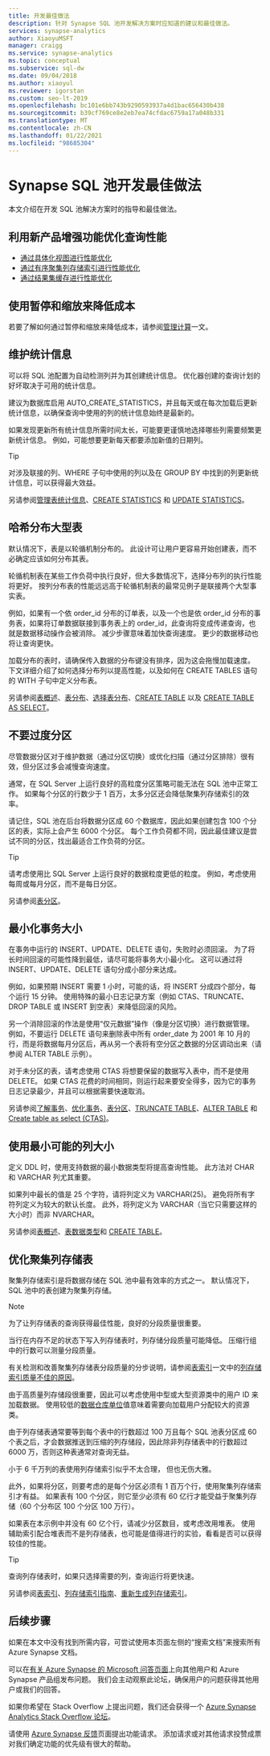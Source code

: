 ```yaml
---
title: 开发最佳做法
description: 针对 Synapse SQL 池开发解决方案时应知道的建议和最佳做法。
services: synapse-analytics
author: XiaoyuMSFT
manager: craigg
ms.service: synapse-analytics
ms.topic: conceptual
ms.subservice: sql-dw
ms.date: 09/04/2018
ms.author: xiaoyul
ms.reviewer: igorstan
ms.custom: seo-lt-2019
ms.openlocfilehash: bc101e6bb743b9290593937a4d1bac656430b438
ms.sourcegitcommit: b39cf769ce8e2eb7ea74cfdac6759a17a048b331
ms.translationtype: MT
ms.contentlocale: zh-CN
ms.lasthandoff: 01/22/2021
ms.locfileid: "98685304"
---
```

# <a name="development-best-practices-for-synapse-sql-pool"></a>Synapse SQL 池开发最佳做法

本文介绍在开发 SQL 池解决方案时的指导和最佳做法。

## <a name="tune-query-performance-with-new-product-enhancements"></a>利用新产品增强功能优化查询性能

- [通过具体化视图进行性能优化](performance-tuning-materialized-views.md)
- [通过有序聚集列存储索引进行性能优化](performance-tuning-ordered-cci.md)
- [通过结果集缓存进行性能优化](performance-tuning-result-set-caching.md)

## <a name="reduce-cost-with-pause-and-scale"></a>使用暂停和缩放来降低成本

若要了解如何通过暂停和缩放来降低成本，请参阅[管理计算](sql-data-warehouse-manage-compute-overview.md)一文。

## <a name="maintain-statistics"></a>维护统计信息

可以将 SQL 池配置为自动检测列并为其创建统计信息。  优化器创建的查询计划的好坏取决于可用的统计信息。  

建议为数据库启用 AUTO_CREATE_STATISTICS，并且每天或在每次加载后更新统计信息，以确保查询中使用的列的统计信息始终是最新的。

如果发现更新所有统计信息所需时间太长，可能要更谨慎地选择哪些列需要频繁更新统计信息。 例如，可能想要更新每天都要添加新值的日期列。

> [!TIP]
> 对涉及联接的列、WHERE 子句中使用的列以及在 GROUP BY 中找到的列更新统计信息，可以获得最大效益。

另请参阅[管理表统计信息](sql-data-warehouse-tables-statistics.md)、[CREATE STATISTICS](sql-data-warehouse-tables-statistics.md) 和 [UPDATE STATISTICS](sql-data-warehouse-tables-statistics.md#update-statistics)。

## <a name="hash-distribute-large-tables"></a>哈希分布大型表

默认情况下，表是以轮循机制分布的。  此设计可让用户更容易开始创建表，而不必确定应该如何分布其表。  

轮循机制表在某些工作负荷中执行良好，但大多数情况下，选择分布列的执行性能将更好。  按列分布表的性能远远高于轮循机制表的最常见例子是联接两个大型事实表。  

例如，如果有一个依 order_id 分布的订单表，以及一个也是依 order_id 分布的事务表，如果将订单数据联接到事务表上的 order_id，此查询将变成传递查询，也就是数据移动操作会被消除。  减少步骤意味着加快查询速度。  更少的数据移动也将让查询更快。  

加载分布的表时，请确保传入数据的分布键没有排序，因为这会拖慢加载速度。  下文详细介绍了如何选择分布列以提高性能，以及如何在 CREATE TABLES 语句的 WITH 子句中定义分布表。

另请参阅[表概述](sql-data-warehouse-tables-overview.md)、[表分布](sql-data-warehouse-tables-distribute.md)、[选择表分布](/archive/blogs/sqlcat/choosing-hash-distributed-table-vs-round-robin-distributed-table-in-azure-sql-dw-service)、[CREATE TABLE](sql-data-warehouse-tables-overview.md) 以及 [CREATE TABLE AS SELECT](sql-data-warehouse-develop-ctas.md)。

## <a name="do-not-over-partition"></a>不要过度分区

尽管数据分区对于维护数据（通过分区切换）或优化扫描（通过分区排除）很有效，但分区过多会减慢查询速度。  

通常，在 SQL Server 上运行良好的高粒度分区策略可能无法在 SQL 池中正常工作。  如果每个分区的行数少于 1 百万，太多分区还会降低聚集列存储索引的效率。  

请记住，SQL 池在后台将数据分区成 60 个数据库，因此如果创建包含 100 个分区的表，实际上会产生 6000 个分区。  每个工作负荷都不同，因此最佳建议是尝试不同的分区，找出最适合工作负荷的分区。  

> [!TIP]
> 请考虑使用比 SQL Server 上运行良好的数据粒度更低的粒度。  例如，考虑使用每周或每月分区，而不是每日分区。

另请参阅[表分区](sql-data-warehouse-tables-partition.md)。

## <a name="minimize-transaction-sizes"></a>最小化事务大小

在事务中运行的 INSERT、UPDATE、DELETE 语句，失败时必须回滚。  为了将长时间回滚的可能性降到最低，请尽可能将事务大小最小化。  这可以通过将 INSERT、UPDATE、DELETE 语句分成小部分来达成。  

例如，如果预期 INSERT 需要 1 小时，可能的话，将 INSERT 分成四个部分，每个运行 15 分钟。  使用特殊的最小日志记录方案（例如 CTAS、TRUNCATE、DROP TABLE 或 INSERT 到空表）来降低回滚的风险。  

另一个消除回滚的作法是使用“仅元数据”操作（像是分区切换）进行数据管理。  例如，不要运行 DELETE 语句来删除表中所有 order_date 为 2001 年 10 月的行，而是将数据每月分区后，再从另一个表将有空分区之数据的分区调动出来（请参阅 ALTER TABLE 示例）。  

对于未分区的表，请考虑使用 CTAS 将想要保留的数据写入表中，而不是使用 DELETE。  如果 CTAS 花费的时间相同，则运行起来要安全得多，因为它的事务日志记录最少，并且可以根据需要快速取消。

另请参阅[了解事务](sql-data-warehouse-develop-transactions.md)、[优化事务](sql-data-warehouse-develop-best-practices-transactions.md)、[表分区](sql-data-warehouse-tables-partition.md)、[TRUNCATE TABLE](/sql/t-sql/statements/truncate-table-transact-sql?toc=/azure/synapse-analytics/sql-data-warehouse/toc.json&bc=/azure/synapse-analytics/sql-data-warehouse/breadcrumb/toc.json&view=azure-sqldw-latest&preserve-view=true)、[ALTER TABLE](/sql/t-sql/statements/alter-table-transact-sql?toc=/azure/synapse-analytics/sql-data-warehouse/toc.json&bc=/azure/synapse-analytics/sql-data-warehouse/breadcrumb/toc.json&view=azure-sqldw-latest&preserve-view=true) 和 [Create table as select (CTAS)](sql-data-warehouse-develop-ctas.md)。

## <a name="use-the-smallest-possible-column-size"></a>使用最小可能的列大小

定义 DDL 时，使用支持数据的最小数据类型将提高查询性能。  此方法对 CHAR 和 VARCHAR 列尤其重要。  

如果列中最长的值是 25 个字符，请将列定义为 VARCHAR(25)。  避免将所有字符列定义为较大的默认长度。  此外，将列定义为 VARCHAR（当它只需要这样的大小时）而非 NVARCHAR。

另请参阅[表概述](sql-data-warehouse-tables-overview.md)、[表数据类型](sql-data-warehouse-tables-data-types.md)和 [CREATE TABLE](sql-data-warehouse-tables-overview.md)。

## <a name="optimize-clustered-columnstore-tables"></a>优化聚集列存储表

聚集列存储索引是将数据存储在 SQL 池中最有效率的方式之一。  默认情况下，SQL 池中的表创建为聚集列存储。  

> [!NOTE]
> 为了让列存储表的查询获得最佳性能，良好的分段质量很重要。  

当行在内存不足的状态下写入列存储表时，列存储分段质量可能降低。  压缩行组中的行数可以测量分段质量。  

有关检测和改善聚集列存储表分段质量的分步说明，请参阅[表索引](sql-data-warehouse-tables-index.md)一文中的[列存储索引质量不佳的原因](sql-data-warehouse-tables-index.md#causes-of-poor-columnstore-index-quality)。  

由于高质量列存储段很重要，因此可以考虑使用中型或大型资源类中的用户 ID 来加载数据。 使用较低的[数据仓库单位](what-is-a-data-warehouse-unit-dwu-cdwu.md)值意味着需要向加载用户分配较大的资源类。

由于列存储表通常要等到每个表中的行数超过 100 万且每个 SQL 池表分区成 60 个表之后，才会数据推送到压缩的列存储段，因此除非列存储表中的行数超过 6000 万，否则这种表通常对查询无益。  

小于 6 千万列的表使用列存储索引似乎不太合理，  但也无伤大雅。  

此外，如果将分区，则要考虑的是每个分区必须有 1 百万个行，使用聚集列存储索引才有益。  如果表有 100 个分区，则它至少必须有 60 亿行才能受益于聚集列存储（60 个分布区 100 个分区 100 万行）。  

如果表在本示例中并没有 60 亿个行，请减少分区数目，或考虑改用堆表。  使用辅助索引配合堆表而不是列存储表，也可能是值得进行的实验，看看是否可以获得较佳的性能。

> [!TIP]
> 查询列存储表时，如果只选择需要的列，查询运行将更快速。  

另请参阅[表索引](sql-data-warehouse-tables-index.md)、[列存储索引指南](/sql/relational-databases/indexes/columnstore-indexes-overview?toc=/azure/synapse-analytics/sql-data-warehouse/toc.json&bc=/azure/synapse-analytics/sql-data-warehouse/breadcrumb/toc.json&view=azure-sqldw-latest&preserve-view=true)、[重新生成列存储索引](sql-data-warehouse-tables-index.md#rebuilding-indexes-to-improve-segment-quality)。

## <a name="next-steps"></a>后续步骤

如果在本文中没有找到所需内容，可尝试使用本页面左侧的“搜索文档”来搜索所有 Azure Synapse 文档。  

可以在[有关 Azure Synapse 的 Microsoft 问答页面](/answers/topics/azure-synapse-analytics.html)上向其他用户和 Azure Synapse 产品组发布问题。  我们会主动观察此论坛，确保用户的问题获得其他用户或我们的回答。  

如果你希望在 Stack Overflow 上提出问题，我们还会获得一个 [Azure Synapse Analytics Stack Overflow 论坛](https://stackoverflow.com/questions/tagged/azure-sqldw)。

请使用 [Azure Synapse 反馈](https://feedback.azure.com/forums/307516-sql-data-warehouse)页面提出功能请求。  添加请求或对其他请求投赞成票对我们确定功能的优先级有很大的帮助。